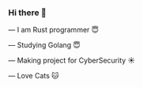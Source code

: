 ### Hi there 👋

— I am Rust programmer :innocent:

— Studying Golang :innocent:

— Making project for CyberSecurity :sunny:

— Love Cats :cat:
